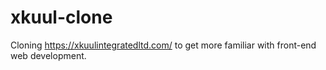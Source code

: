 # xkuul-clone
Cloning https://xkuulintegratedltd.com/ to get more familiar with front-end web development.
